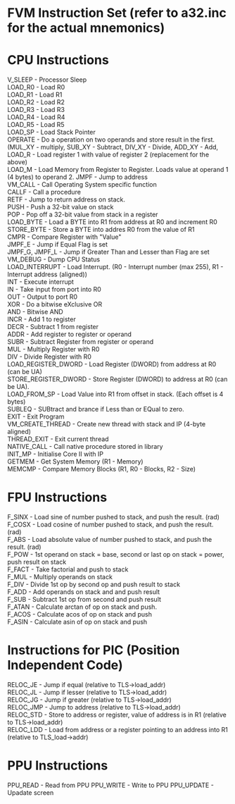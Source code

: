 FVM Instruction Set
(refer to a32.inc for the actual mnemonics)
===
<h1>CPU Instructions</h1>
V_SLEEP - Processor Sleep<br>
LOAD_R0 - Load R0<br>
LOAD_R1 - Load R1<br>
LOAD_R2 - Load R2 <br>
LOAD_R3 - Load R3 <br>
LOAD_R4 - Load R4 <br>
LOAD_R5 - Load R5 <br>
LOAD_SP - Load Stack Pointer <br>
OPERATE - Do a operation on two operands and store result in the first. (MUL_XY - multiply, SUB_XY - Subtract, DIV_XY - Divide, ADD_XY - Add, 
LOAD_R - Load register 1 with value of register 2 (replacement for the above) <br> 
LOAD_M - Load Memory from Register to Register. Loads value at operand 1 (4 bytes) to operand 2.
JMPF - Jump to address <br>
VM_CALL - Call Operating System specific function<br>
CALLF - Call a procedure<br>
RETF - Jump to return address on stack.<br>
PUSH - Push a 32-bit value on stack <br>
POP - Pop off a 32-bit value from stack in a register<br>
LOAD_BYTE - Load a BYTE into R1 from address at R0 and increment R0<br>
STORE_BYTE - Store a BYTE into addres R0 from the value of R1<br>
CMPR - Compare Register with "Value"<br>
JMPF_E - Jump if Equal Flag is set<br>
JMPF_G, JMPF_L - Jump if Greater Than and Lesser than Flag are set<br>
VM_DEBUG - Dump CPU Status <br>
LOAD_INTERRUPT - Load Interrupt. (R0 - Interrupt number (max 255), R1 - Interrupt address (aligned))<br>
INT - Execute interrupt <br>
IN - Take input from port into R0<br>
OUT - Output to port R0<br>
XOR - Do a bitwise eXclusive OR <br>
AND - Bitwise AND <br>
INCR - Add 1 to register <br>
DECR - Subtract 1 from register <br>
ADDR - Add register to register or operand <br>
SUBR - Subtract Register from register or operand <br>
MUL - Multiply Register with R0<br>
DIV - Divide Register with R0<br>
LOAD_REGISTER_DWORD - Load Register (DWORD) from address at R0 (can be UA)<br>
STORE_REGISTER_DWORD - Store Register (DWORD) to address at R0 (can be UA).<br>
LOAD_FROM_SP - Load Value into R1 from offset in stack. (Each offset is 4 bytes) <br>
SUBLEQ - SUBtract and brance if Less than or EQual to zero. <br>
EXIT - Exit Program <br>
VM_CREATE_THREAD - Create new thread with stack and IP (4-byte aligned) <br>
THREAD_EXIT - Exit current thread <br>
NATIVE_CALL - Call native procedure stored in library <br>
INIT_MP - Initialise Core II with IP <br>
GETMEM - Get System Memory (R1 - Memory)<br>
MEMCMP - Compare Memory Blocks (R1, R0 - Blocks, R2 - Size)<br>
<h1>FPU Instructions </h1>
F_SINX - Load sine of number pushed to stack, and push the result. (rad) <br>
F_COSX - Load cosine of number pushed to stack, and push the result. (rad) <br>
F_ABS - Load absolute value of number pushed to stack, and push the result. (rad) <br>
F_POW - 1st operand on stack = base, second or last op on stack = power, push result on stack<br>
F_FACT - Take factorial and push to stack <br>
F_MUL - Multiply operands on stack <br>
F_DIV - Divide 1st op by second op and push result to stack <br>
F_ADD - Add operands on stack and and push result <br>
F_SUB - Subtract 1st op from second and push result <br>
F_ATAN - Calculate arctan of op on stack and push. <br>
F_ACOS - Calculate acos of op on stack and push <br>
F_ASIN - Calculate asin of op on stack and push <br>
<h1>Instructions for PIC (Position Independent Code)</h1>
RELOC_JE - Jump if equal (relative to TLS->load_addr) <br>
RELOC_JL - Jump if lesser (relative to TLS->load_addr)<br>
RELOC_JG - Jump if greater (relative to TLS->load_addr) <br>
RELOC_JMP - Jump to address (relative to TLS->load_addr) <br>
RELOC_STD - Store to address or register, value of address is in R1 (relative to TLS->load_addr) <br>
RELOC_LDD - Load from address or a register pointing to an address into R1 (relative to TLS_load->addr) <br>
<h1>PPU Instructions</h1>
PPU_READ - Read from PPU 
PPU_WRITE - Write to PPU 
PPU_UPDATE - Upadate screen 

